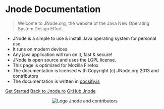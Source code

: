 # Jnode Documentation

> Welcome to JNode.org, the website of the Java New Operating System Design Effort. 

- JNode is a simple to use & install Java operating system for personal use.
- It runs on modern devices.
- Any java application will run on it, fast & secure!
- JNode is open source and uses the LGPL license.
- This page is optimized for Mozilla Firefox
- The documentation is licensed with Copyright (c) JNode.org 2013 and contributors
- The documentation is written in [docsify.js](https://docsify.js.org)

[Get Started](introduction)
[Back to Jnode.ro](http://jnode.ro/)
[GitHub Jnode](http://github.com/jnode-revisited/jnode/)

<div align="center">
<img src="https://avatars.githubusercontent.com/u/5927154?s=280&v=4" align="center" alt="Logo Jnode and contributors"/>
</div>

